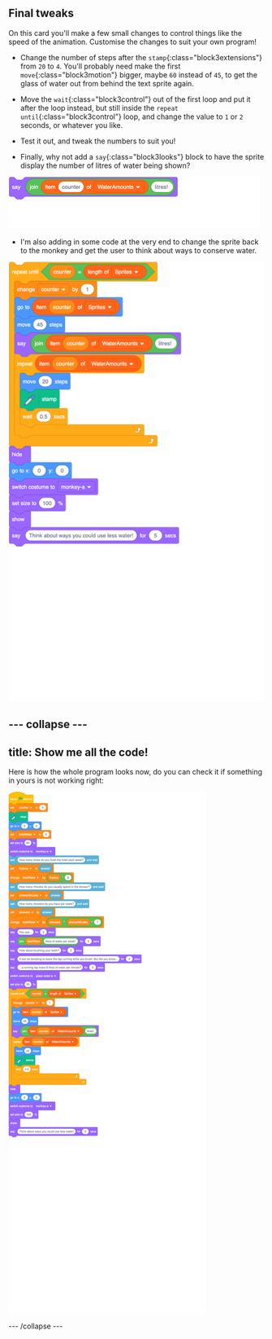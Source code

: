 ## Final tweaks

On this card you'll make a few small changes to control things like the speed of the animation. Customise the changes to suit your own program!

+ Change the number of steps after the `stamp`{:class="block3extensions"} from `20` to `4`. You'll probably need make the first `move`{:class="block3motion"} bigger, maybe `60` instead of `45`, to get the glass of water out from behind the text sprite again.

+ Move the `wait`{:class="block3control"} out of the first loop and put it after the loop instead, but still inside the `repeat until`{:class="block3control"} loop, and change the value to `1` or `2` seconds, or whatever you like.

+ Test it out, and tweak the numbers to suit you!

+ Finally, why not add a `say`{:class="block3looks"} block to have the sprite display the number of litres of water being shown? 

![blocks_1546300085_609514](images/blocks_1546300085_609514.png)

+ I'm also adding in some code at the very end to change the sprite back to the monkey and get the user to think about ways to conserve water.

![blocks_1546300086_6863859](images/blocks_1546300086_6863859.png)

--- collapse ---
---
title: Show me all the code!
---

Here is how the whole program looks now, do you can check it if something in yours is not working right:

![blocks_1546300087_912972](images/blocks_1546300087_912972.png)

--- /collapse ---


